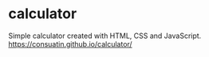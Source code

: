 # calculator
Simple calculator created with HTML, CSS and JavaScript.
https://consuatin.github.io/calculator/
